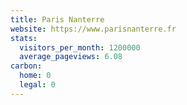```yaml
---
title: Paris Nanterre
website: https://www.parisnanterre.fr
stats:
  visitors_per_month: 1200000
  average_pageviews: 6.08
carbon:
  home: 0
  legal: 0
---
```


